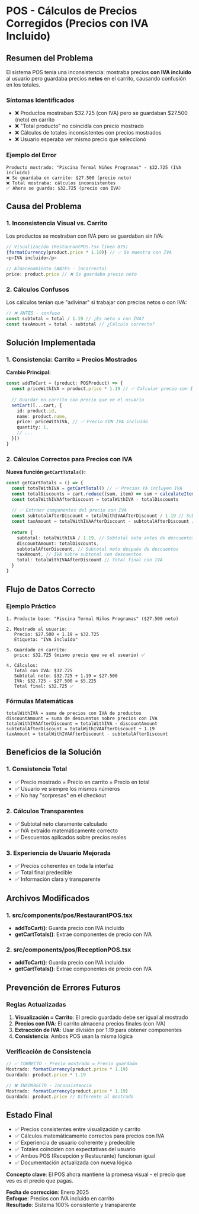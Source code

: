 # POS - Cálculos de Precios Corregidos (Precios con IVA Incluido)

## Resumen del Problema

El sistema POS tenía una inconsistencia: mostraba precios **con IVA incluido** al usuario pero guardaba precios **netos** en el carrito, causando confusión en los totales.

### Síntomas Identificados
- ❌ Productos mostraban $32.725 (con IVA) pero se guardaban $27.500 (neto) en carrito
- ❌ "Total producto" no coincidía con precio mostrado
- ❌ Cálculos de totales inconsistentes con precios mostrados
- ❌ Usuario esperaba ver mismo precio que seleccionó

### Ejemplo del Error
```
Producto mostrado: "Piscina Termal Niños Programas" - $32.725 (IVA incluido)
❌ Se guardaba en carrito: $27.500 (precio neto)
❌ Total mostraba: cálculos inconsistentes
✅ Ahora se guarda: $32.725 (precio con IVA)
```

## Causa del Problema

### 1. Inconsistencia Visual vs. Carrito
Los productos se mostraban con IVA pero se guardaban sin IVA:

```typescript
// Visualización (RestaurantPOS.tsx línea 875)
{formatCurrency(product.price * 1.19)} // ✅ Se muestra con IVA
<p>IVA incluido</p>

// Almacenamiento (ANTES - incorrecto)
price: product.price // ❌ Se guardaba precio neto
```

### 2. Cálculos Confusos
Los cálculos tenían que "adivinar" si trabajar con precios netos o con IVA:

```typescript
// ❌ ANTES - confuso
const subtotal = total / 1.19 // ¿Es neto o con IVA?
const taxAmount = total - subtotal // ¿Cálculo correcto?
```

## Solución Implementada

### 1. Consistencia: Carrito = Precios Mostrados

**Cambio Principal:**
```typescript
const addToCart = (product: POSProduct) => {
  const priceWithIVA = product.price * 1.19 // ✅ Calcular precio con IVA
  
  // Guardar en carrito con precio que ve el usuario
  setCart([...cart, {
    id: product.id,
    name: product.name,
    price: priceWithIVA, // ✅ Precio CON IVA incluido
    quantity: 1,
    // ...
  }])
}
```

### 2. Cálculos Correctos para Precios con IVA

**Nueva función `getCartTotals()`:**
```typescript
const getCartTotals = () => {
  const totalWithIVA = getCartTotal() // ✅ Precios YA incluyen IVA
  const totalDiscounts = cart.reduce((sum, item) => sum + calculateItemDiscount(item), 0)
  const totalWithIVAAfterDiscount = totalWithIVA - totalDiscounts
  
  // ✅ Extraer componentes del precio con IVA
  const subtotalAfterDiscount = totalWithIVAAfterDiscount / 1.19 // Subtotal neto
  const taxAmount = totalWithIVAAfterDiscount - subtotalAfterDiscount // IVA exacto
  
  return {
    subtotal: totalWithIVA / 1.19, // Subtotal neto antes de descuentos
    discountAmount: totalDiscounts,
    subtotalAfterDiscount, // Subtotal neto después de descuentos
    taxAmount, // IVA sobre subtotal con descuentos
    total: totalWithIVAAfterDiscount // Total final con IVA
  }
}
```

## Flujo de Datos Correcto

### Ejemplo Práctico
```
1. Producto base: "Piscina Termal Niños Programas" ($27.500 neto)

2. Mostrado al usuario:
   Precio: $27.500 × 1.19 = $32.725
   Etiqueta: "IVA incluido"

3. Guardado en carrito:
   price: $32.725 (mismo precio que ve el usuario) ✅

4. Cálculos:
   Total con IVA: $32.725
   Subtotal neto: $32.725 ÷ 1.19 = $27.500
   IVA: $32.725 - $27.500 = $5.225
   Total final: $32.725 ✅
```

### Fórmulas Matemáticas
```
totalWithIVA = suma de precios con IVA de productos
discountAmount = suma de descuentos sobre precios con IVA
totalWithIVAAfterDiscount = totalWithIVA - discountAmount
subtotalAfterDiscount = totalWithIVAAfterDiscount ÷ 1.19
taxAmount = totalWithIVAAfterDiscount - subtotalAfterDiscount
```

## Beneficios de la Solución

### 1. Consistencia Total
- ✅ Precio mostrado = Precio en carrito = Precio en total
- ✅ Usuario ve siempre los mismos números
- ✅ No hay "sorpresas" en el checkout

### 2. Cálculos Transparentes
- ✅ Subtotal neto claramente calculado
- ✅ IVA extraído matemáticamente correcto
- ✅ Descuentos aplicados sobre precios reales

### 3. Experiencia de Usuario Mejorada
- ✅ Precios coherentes en toda la interfaz
- ✅ Total final predecible
- ✅ Información clara y transparente

## Archivos Modificados

### 1. src/components/pos/RestaurantPOS.tsx
- **addToCart()**: Guarda precio con IVA incluido
- **getCartTotals()**: Extrae componentes de precio con IVA

### 2. src/components/pos/ReceptionPOS.tsx
- **addToCart()**: Guarda precio con IVA incluido  
- **getCartTotals()**: Extrae componentes de precio con IVA

## Prevención de Errores Futuros

### Reglas Actualizadas
1. **Visualización = Carrito**: El precio guardado debe ser igual al mostrado
2. **Precios con IVA**: El carrito almacena precios finales (con IVA)
3. **Extracción de IVA**: Usar división por 1.19 para obtener componentes
4. **Consistencia**: Ambos POS usan la misma lógica

### Verificación de Consistencia
```typescript
// ✅ CORRECTO - Precio mostrado = Precio guardado
Mostrado: formatCurrency(product.price * 1.19)
Guardado: product.price * 1.19

// ❌ INCORRECTO - Inconsistencia
Mostrado: formatCurrency(product.price * 1.19)
Guardado: product.price // Diferente al mostrado
```

## Estado Final

- ✅ Precios consistentes entre visualización y carrito
- ✅ Cálculos matemáticamente correctos para precios con IVA
- ✅ Experiencia de usuario coherente y predecible
- ✅ Totales coinciden con expectativas del usuario
- ✅ Ambos POS (Recepción y Restaurante) funcionan igual
- ✅ Documentación actualizada con nueva lógica

**Concepto clave**: El POS ahora mantiene la promesa visual - el precio que ves es el precio que pagas.

**Fecha de corrección**: Enero 2025  
**Enfoque**: Precios con IVA incluido en carrito  
**Resultado**: Sistema 100% consistente y transparente 